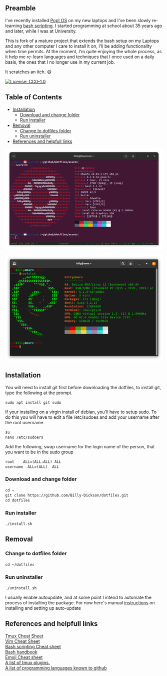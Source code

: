 ## Preamble

I've recently installed  [Pop! OS](https://pop.system76.com) on my new laptops and I've been slowly re-learning [bash scripting](https://ryanstutorials.net/bash-scripting-tutorial/). I started programming at school about 35 years ago and later, while I was at University.

This is fork of a mature project that extends the bash setup on my Laptops and any other computer I care to install it on, I'll be adding functionality when time permits. At the moment, I'm quite enjoying the whole process, as it help me re-learn languages and techniques that I once used on a daily basis, the ones that I no longer use in my current job.

It scratches an itch. :smile:

[![License: CC0-1.0](https://img.shields.io/badge/License-CC0%201.0-lightgrey.svg)](http://creativecommons.org/publicdomain/zero/1.0/)

## Table of Contents
 - [Installation](#installation)
   - [Download and change folder](#download-and-change-folder)
   - [Run installer](#run-installer)
 - [Removal](#removal)
   - [Change to dotfiles folder](#change-to-dotfiles-folder)
   - [Run uninstaller](#run-uninstaller)
 - [References and helpfull links](#references-and-helpfull-links)

![Terminal Screenshot](/assets/Screenshot-Ubuntu-New.png)

![Terminal Screenshot](assets/Screenshot-Debian.png)
## Installation

You will need to install git first before downloading the dotfiles, to install git, type the following at the prompt.

```shell scripting
sudo apt install git sudo
```

If your installing on a virgin install of debian, you'll have to setup sudo. To do this you will have to edit a file /etc/sudoes and add your username after the root username.

```shell scripting
su
nano /etc/sudoers
```

Add the following, swap username for the login name of the person, that you want to be in the sudo group

```shell scripting
root    ALL=(ALL:ALL) ALL  
username  ALL=(ALL)  ALL
```

### Download and change folder
```shell scripting
cd ~
git clone https://github.com/Billy-Dickson/dotfiles.git
cd dotfiles
```
### Run installer
```shell scripting
./install.sh
```
## Removal

### Change to dotfiles folder
```shell scripting
cd ~/dotfiles
```

### Run uninstaller
```shell scripting
./uninstall.sh
```

I usually enable autoupdate, and at some point I intend to automate the process of installing the package. For now here's manual [instructions](https://www.sebae.net/blog/how-to-configure-automatic-updates-on-debian/) on installing and setting up auto-update

## References and helpfull links
[Tmux Cheat Sheet](https://tmuxcheatsheet.com/)  
[Vim Cheat Sheet](https://devhints.io/vim)  
[Bash scripting Cheat sheet](https://devhints.io/bash)  
[Bash handbook](https://github.com/denysdovhan/bash-handbook)  
[Emoji Cheat sheet](https://github.com/ikatyang/emoji-cheat-sheet#table-of-contents)  
[A list of tmux plugins.](https://github.com/tmux-plugins/list)  
[A list of programming languages known to github](https://github.com/github/linguist/blob/master/lib/linguist/languages.yml)   


[def]: assets/Screenshot-Ubuntu.png